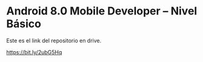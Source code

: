 # Android 8.0 Mobile Developer – Nivel Básico

Este es el link del repositorio en drive.

https://bit.ly/2ubG5Hq